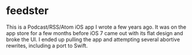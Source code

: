 # feedster

This is a Podcast/RSS/Atom iOS app I wrote a few years ago. It was on the app store for a few months before iOS 7 came out
with its flat design and broke the UI. I ended up pulling the app and attempting several abortive rewrites, including a port
to Swift.
